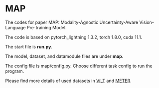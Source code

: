 # MAP
The codes for paper MAP: Modality-Agnostic Uncertainty-Aware Vision-Language Pre-training Model.

The code is based on pytorch_lightning 1.3.2, torch 1.8.0, cuda 11.1.

The start file is **run.py**.

The model, dataset, and datamodule files are under **map**.

The config file is map/config.py. Choose different task config to run the program.

Please find more details of used datasets in [ViLT](https://github.com/dandelin/ViLT) and [METER](https://github.com/zdou0830/METER).